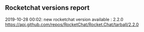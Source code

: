 ## Rocketchat versions report

2019-10-28 00:02: new rocketchat version available : 2.2.0 https://api.github.com/repos/RocketChat/Rocket.Chat/tarball/2.2.0


